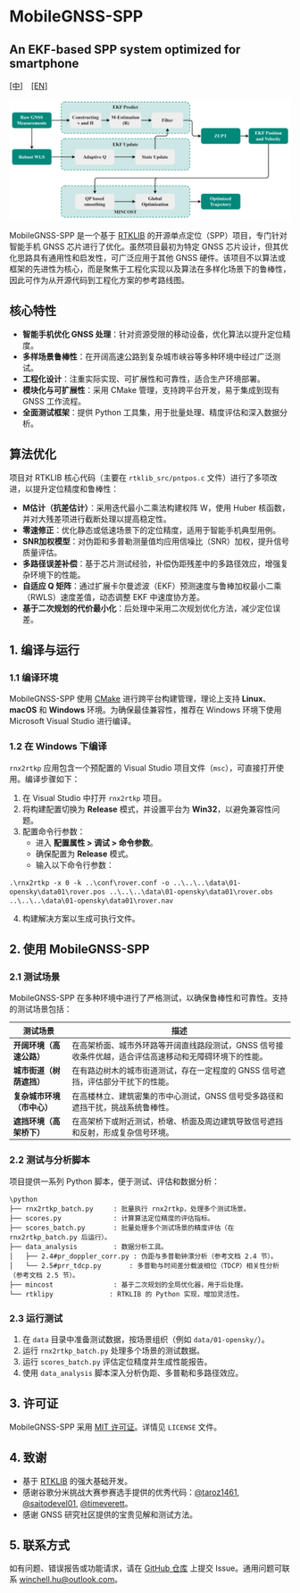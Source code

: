 # MobileGNSS-SPP

## An EKF-based SPP system optimized for smartphone

[[中]](./README_CN.md) &ensp; [[EN]](./README.md)

![MobileGNSS-SPP框架](https://raw.githubusercontent.com/salmoshu/Winchell-ImgBed/main/img/MobileGNSS-SPP%20Framework-20250616-150022.png)

MobileGNSS-SPP 是一个基于 [RTKLIB](https://www.rtklib.com/) 的开源单点定位（SPP）项目，专门针对智能手机 GNSS 芯片进行了优化。虽然项目最初为特定 GNSS 芯片设计，但其优化思路具有通用性和启发性，可广泛应用于其他 GNSS 硬件。该项目不以算法或框架的先进性为核心，而是聚焦于工程化实现以及算法在多样化场景下的鲁棒性，因此可作为从开源代码到工程化方案的参考路线图。

## 核心特性
- **智能手机优化 GNSS 处理**：针对资源受限的移动设备，优化算法以提升定位精度。
- **多样场景鲁棒性**：在开阔高速公路到复杂城市峡谷等多种环境中经过广泛测试。
- **工程化设计**：注重实际实现、可扩展性和可靠性，适合生产环境部署。
- **模块化与可扩展性**：采用 CMake 管理，支持跨平台开发，易于集成到现有 GNSS 工作流程。
- **全面测试框架**：提供 Python 工具集，用于批量处理、精度评估和深入数据分析。

## 算法优化
项目对 RTKLIB 核心代码（主要在 `rtklib_src/pntpos.c` 文件）进行了多项改进，以提升定位精度和鲁棒性：

- **M估计（抗差估计）**：采用迭代最小二乘法构建权阵 W，使用 Huber 核函数，并对大残差项进行截断处理以提高稳定性。
- **零速修正**：优化静态或低速场景下的定位精度，适用于智能手机典型用例。
- **SNR加权模型**：对伪距和多普勒测量值均应用信噪比（SNR）加权，提升信号质量评估。
- **多路径误差补偿**：基于芯片测试经验，补偿伪距残差中的多路径效应，增强复杂环境下的性能。
- **自适应 Q 矩阵**：通过扩展卡尔曼滤波（EKF）预测速度与鲁棒加权最小二乘（RWLS）速度差值，动态调整 EKF 中速度协方差。
- **基于二次规划的代价最小化**：后处理中采用二次规划优化方法，减少定位误差。

## 1. 编译与运行

### 1.1 编译环境
MobileGNSS-SPP 使用 [CMake](https://cmake.org/) 进行跨平台构建管理，理论上支持 **Linux**、**macOS** 和 **Windows** 环境。为确保最佳兼容性，推荐在 Windows 环境下使用 Microsoft Visual Studio 进行编译。

### 1.2 在 Windows 下编译
`rnx2rtkp` 应用包含一个预配置的 Visual Studio 项目文件（`msc`），可直接打开使用。编译步骤如下：

1. 在 Visual Studio 中打开 `rnx2rtkp` 项目。
2. 将构建配置切换为 **Release** 模式，并设置平台为 **Win32**，以避免兼容性问题。
3. 配置命令行参数：
   - 进入 **配置属性 > 调试 > 命令参数**。
   - 确保配置为 **Release** 模式。
   - 输入以下命令行参数：

```shell
.\rnx2rtkp -x 0 -k ..\conf\rover.conf -o ..\..\..\data\01-opensky\data01\rover.pos ..\..\..\data\01-opensky\data01\rover.obs ..\..\..\data\01-opensky\data01\rover.nav
```

4. 构建解决方案以生成可执行文件。

## 2. 使用 MobileGNSS-SPP

### 2.1 测试场景
MobileGNSS-SPP 在多种环境中进行了严格测试，以确保鲁棒性和可靠性。支持的测试场景包括：

| 测试场景 | 描述 |
|----------|------|
| **开阔环境（高速公路）** | 在高架桥面、城市外环路等开阔直线路段测试，GNSS 信号接收条件优越，适合评估高速移动和无障碍环境下的性能。 |
| **城市街道（树荫遮挡）** | 在有路边树木的城市街道测试，存在一定程度的 GNSS 信号遮挡，评估部分干扰下的性能。 |
| **复杂城市环境（市中心）** | 在高楼林立、建筑密集的市中心测试，GNSS 信号受多路径和遮挡干扰，挑战系统鲁棒性。 |
| **遮挡环境（高架桥下）** | 在高架桥下或附近测试，桥墩、桥面及周边建筑导致信号遮挡和反射，形成复杂信号环境。 |

### 2.2 测试与分析脚本
项目提供一系列 Python 脚本，便于测试、评估和数据分析：

```plaintext
\python
├── rnx2rtkp_batch.py     : 批量执行 rnx2rtkp，处理多个测试场景。
├── scores.py             : 计算算法定位精度的评估指标。
├── scores_batch.py       : 批量处理多个测试场景的精度评估（在 rnx2rtkp_batch.py 后运行）。
├── data_analysis         : 数据分析工具。
│   ├── 2.4#pr_doppler_corr.py : 伪距与多普勒钟漂分析（参考文档 2.4 节）。
│   └── 2.5#prr_tdcp.py       : 多普勒与时间差分载波相位（TDCP）相关性分析（参考文档 2.5 节）。
├── mincost               : 基于二次规划的全局优化器，用于后处理。
└── rtklipy              : RTKLIB 的 Python 实现，增加灵活性。
```

### 2.3 运行测试
1. 在 `data` 目录中准备测试数据，按场景组织（例如 `data/01-opensky/`）。
2. 运行 `rnx2rtkp_batch.py` 处理多个场景的测试数据。
3. 运行 `scores_batch.py` 评估定位精度并生成性能报告。
4. 使用 `data_analysis` 脚本深入分析伪距、多普勒和多路径效应。

## 3. 许可证
MobileGNSS-SPP 采用 [MIT 许可证](LICENSE)。详情见 `LICENSE` 文件。

## 4. 致谢
- 基于 [RTKLIB](https://www.rtklib.com/) 的强大基础开发。
- 感谢谷歌分米挑战大赛参赛选手提供的优秀代码：[@taroz1461](https://www.kaggle.com/taroz1461), [@saitodevel01](https://www.kaggle.com/saitodevel01), [@timeverett](https://www.kaggle.com/timeverett)。
- 感谢 GNSS 研究社区提供的宝贵见解和测试方法。

## 5. 联系方式
如有问题、错误报告或功能请求，请在 [GitHub 仓库](https://github.com/salmoshu/MobileGNSS-SPP) 上提交 Issue。通用问题可联系 [winchell.hu@outlook.com](mailto:winchell.hu@outlook.com)。
